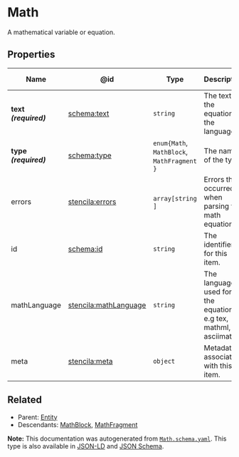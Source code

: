 # Math

A mathematical variable or equation.

## Properties

| Name                  | @id                                                                   | Type                                            | Description                                                    | Inherited from        |
| --------------------- | --------------------------------------------------------------------- | ----------------------------------------------- | -------------------------------------------------------------- | --------------------- |
| **text _(required)_** | [schema:text](https://schema.org/text)                                | `string`                                        | The text of the equation in the language.                      | [Math](./Math.md)     |
| **type _(required)_** | [schema:type](https://schema.org/type)                                | `enum{`​`Math`, `MathBlock`, `MathFragment`​`}` | The name of the type.                                          | [Entity](./Entity.md) |
| errors                | [stencila:errors](https://schema.stenci.la/errors.jsonld)             | `array[`​`string`​`]`                           | Errors that occurred when parsing the math equation.           | [Math](./Math.md)     |
| id                    | [schema:id](https://schema.org/id)                                    | `string`                                        | The identifier for this item.                                  | [Entity](./Entity.md) |
| mathLanguage          | [stencila:mathLanguage](https://schema.stenci.la/mathLanguage.jsonld) | `string`                                        | The language used for the equation e.g tex, mathml, asciimath. | [Math](./Math.md)     |
| meta                  | [stencila:meta](https://schema.stenci.la/meta.jsonld)                 | `object`                                        | Metadata associated with this item.                            | [Entity](./Entity.md) |

## Related

-   Parent: [Entity](./Entity.md)
-   Descendants: [MathBlock](./MathBlock.md), [MathFragment](./MathFragment.md)

**Note:** This documentation was autogenerated from [`Math.schema.yaml`](https://github.com/stencila/schema/blob/master/schema/Math.schema.yaml). This type is also available in [JSON-LD](https://schema.stenci.la/Math.jsonld) and [JSON Schema](https://schema.stenci.la/Math.schema.json).
